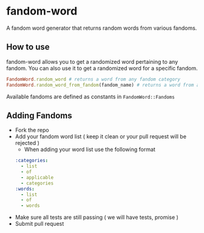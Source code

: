 fandom-word
====

A fandom word generator that returns random words from various fandoms.

How to use
----

fandom-word allows you to get a randomized word pertaining to any fandom.
You can also use it to get a randomized word for a specific fandom.

```ruby
FandomWord.random_word # returns a word from any fandom category
FandomWord.random_word_from_fandom(fandom_name) # returns a word from a specific fandom
```

Available fandoms are defined as constants in `FandomWord::Fandoms`

Adding Fandoms
----

* Fork the repo
* Add your fandom word list ( keep it clean or your pull request will be rejected )
  * When adding your word list use the following format
  ```yaml
  :categories:
    - list
    - of
    - applicable
    - categories
  :words:
    - list
    - of
    - words
  ```
* Make sure all tests are still passing ( we will have tests, promise )
* Submit pull request